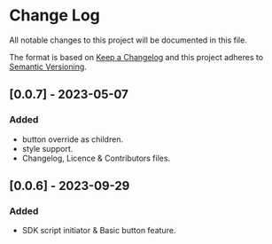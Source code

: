 
# Change Log
All notable changes to this project will be documented in this file.

The format is based on [Keep a Changelog](http://keepachangelog.com/)
and this project adheres to [Semantic Versioning](http://semver.org/).

## [0.0.7] - 2023-05-07

### Added
- button override as children.
- style support.
- Changelog, Licence & Contributors files.

## [0.0.6] - 2023-09-29

### Added
- SDK script initiator & Basic button feature.
